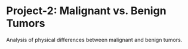 # Project-2: Malignant vs. Benign Tumors
Analysis of physical differences between malignant and benign tumors. 
